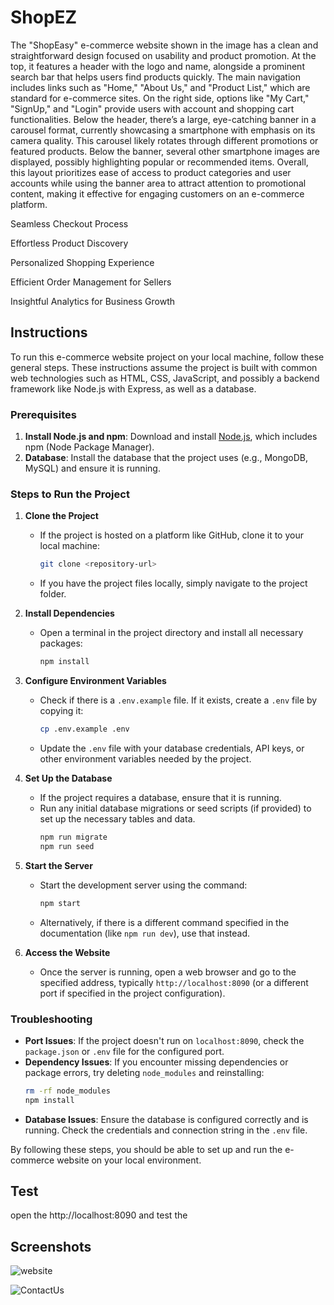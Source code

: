 # ShopEZ
The "ShopEasy" e-commerce website shown in the image has a clean and straightforward design focused on usability and product promotion. At the top, it features a header with the logo and name, alongside a prominent search bar that helps users find products quickly. The main navigation includes links such as "Home," "About Us," and "Product List," which are standard for e-commerce sites. On the right side, options like "My Cart," "SignUp," and "Login" provide users with account and shopping cart functionalities. Below the header, there’s a large, eye-catching banner in a carousel format, currently showcasing a smartphone with emphasis on its camera quality. This carousel likely rotates through different promotions or featured products. Below the banner, several other smartphone images are displayed, possibly highlighting popular or recommended items. Overall, this layout prioritizes ease of access to product categories and user accounts while using the banner area to attract attention to promotional content, making it effective for engaging customers on an e-commerce platform.

Seamless Checkout Process

Effortless Product Discovery

Personalized Shopping Experience

Efficient Order Management for Sellers

Insightful Analytics for Business Growth

## Instructions
To run this e-commerce website project on your local machine, follow these general steps. These instructions assume the project is built with common web technologies such as HTML, CSS, JavaScript, and possibly a backend framework like Node.js with Express, as well as a database. 

### Prerequisites
1. **Install Node.js and npm**: Download and install [Node.js](https://nodejs.org/), which includes npm (Node Package Manager).
2. **Database**: Install the database that the project uses (e.g., MongoDB, MySQL) and ensure it is running.

### Steps to Run the Project

1. **Clone the Project**
   - If the project is hosted on a platform like GitHub, clone it to your local machine:
     ```bash
     git clone <repository-url>
     ```
   - If you have the project files locally, simply navigate to the project folder.

2. **Install Dependencies**
   - Open a terminal in the project directory and install all necessary packages:
     ```bash
     npm install
     ```

3. **Configure Environment Variables**
   - Check if there is a `.env.example` file. If it exists, create a `.env` file by copying it:
     ```bash
     cp .env.example .env
     ```
   - Update the `.env` file with your database credentials, API keys, or other environment variables needed by the project.

4. **Set Up the Database**
   - If the project requires a database, ensure that it is running.
   - Run any initial database migrations or seed scripts (if provided) to set up the necessary tables and data.
     ```bash
     npm run migrate
     npm run seed
     ```

5. **Start the Server**
   - Start the development server using the command:
     ```bash
     npm start
     ```
   - Alternatively, if there is a different command specified in the documentation (like `npm run dev`), use that instead.

6. **Access the Website**
   - Once the server is running, open a web browser and go to the specified address, typically `http://localhost:8090` (or a different port if specified in the project configuration).

### Troubleshooting
- **Port Issues**: If the project doesn't run on `localhost:8090`, check the `package.json` or `.env` file for the configured port.
- **Dependency Issues**: If you encounter missing dependencies or package errors, try deleting `node_modules` and reinstalling:
  ```bash
  rm -rf node_modules
  npm install
  ```
- **Database Issues**: Ensure the database is configured correctly and is running. Check the credentials and connection string in the `.env` file.

By following these steps, you should be able to set up and run the e-commerce website on your local environment.


## Test
open the http://localhost:8090 and test the 

## Screenshots
![website](https://github.com/user-attachments/assets/1750ddf1-a926-4b84-8326-868482b51aa3)

![ContactUs](https://github.com/user-attachments/assets/3035fd46-20f5-469d-b36d-b0d4532ae135)




